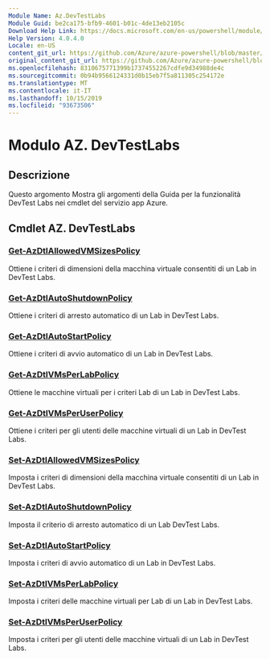 ```yaml
---
Module Name: Az.DevTestLabs
Module Guid: be2ca175-bfb9-4601-b01c-4de13eb2105c
Download Help Link: https://docs.microsoft.com/en-us/powershell/module/az.devtestlabs
Help Version: 4.0.4.0
Locale: en-US
content_git_url: https://github.com/Azure/azure-powershell/blob/master/src/DevTestLabs/DevTestLabs/help/Az.DevTestLabs.md
original_content_git_url: https://github.com/Azure/azure-powershell/blob/master/src/DevTestLabs/DevTestLabs/help/Az.DevTestLabs.md
ms.openlocfilehash: 8310675771399b17374552267cdfe9d34988de4c
ms.sourcegitcommit: 0b94b9566124331d0b15eb7f5a811305c254172e
ms.translationtype: MT
ms.contentlocale: it-IT
ms.lasthandoff: 10/15/2019
ms.locfileid: "93673506"
---
```

# Modulo AZ. DevTestLabs
## Descrizione
Questo argomento Mostra gli argomenti della Guida per la funzionalità DevTest Labs nei cmdlet del servizio app Azure.

## Cmdlet AZ. DevTestLabs
### [Get-AzDtlAllowedVMSizesPolicy](Get-AzDtlAllowedVMSizesPolicy.md)
Ottiene i criteri di dimensioni della macchina virtuale consentiti di un Lab in DevTest Labs.

### [Get-AzDtlAutoShutdownPolicy](Get-AzDtlAutoShutdownPolicy.md)
Ottiene i criteri di arresto automatico di un Lab in DevTest Labs.

### [Get-AzDtlAutoStartPolicy](Get-AzDtlAutoStartPolicy.md)
Ottiene i criteri di avvio automatico di un Lab in DevTest Labs.

### [Get-AzDtlVMsPerLabPolicy](Get-AzDtlVMsPerLabPolicy.md)
Ottiene le macchine virtuali per i criteri Lab di un Lab in DevTest Labs.

### [Get-AzDtlVMsPerUserPolicy](Get-AzDtlVMsPerUserPolicy.md)
Ottiene i criteri per gli utenti delle macchine virtuali di un Lab in DevTest Labs.

### [Set-AzDtlAllowedVMSizesPolicy](Set-AzDtlAllowedVMSizesPolicy.md)
Imposta i criteri di dimensioni della macchina virtuale consentiti di un Lab in DevTest Labs.

### [Set-AzDtlAutoShutdownPolicy](Set-AzDtlAutoShutdownPolicy.md)
Imposta il criterio di arresto automatico di un Lab DevTest Labs.

### [Set-AzDtlAutoStartPolicy](Set-AzDtlAutoStartPolicy.md)
Imposta i criteri di avvio automatico di un Lab in DevTest Labs.

### [Set-AzDtlVMsPerLabPolicy](Set-AzDtlVMsPerLabPolicy.md)
Imposta i criteri delle macchine virtuali per Lab di un Lab in DevTest Labs.

### [Set-AzDtlVMsPerUserPolicy](Set-AzDtlVMsPerUserPolicy.md)
Imposta i criteri per gli utenti delle macchine virtuali di un Lab in DevTest Labs.

